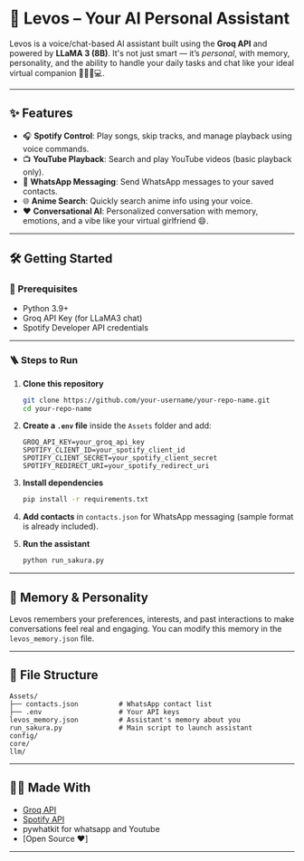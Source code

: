 
# 🌸 Levos – Your AI Personal Assistant

Levos is a voice/chat-based AI assistant built using the **Groq API** and powered by **LLaMA 3 (8B)**. It's not just smart — it’s *personal*, with memory, personality, and the ability to handle your daily tasks and chat like your ideal virtual companion 💬🎵📱💻.

---

## ✨ Features

- 🎧 **Spotify Control**: Play songs, skip tracks, and manage playback using voice commands.
- 📺 **YouTube Playback**: Search and play YouTube videos (basic playback only).
- 💬 **WhatsApp Messaging**: Send WhatsApp messages to your saved contacts.
- 🌐 **Anime Search**: Quickly search anime info using your voice.
- ❤️ **Conversational AI**: Personalized conversation with memory, emotions, and a vibe like your virtual girlfriend 😄.

---

## 🛠️ Getting Started

### 🔁 Prerequisites

- Python 3.9+
- Groq API Key (for LLaMA3 chat)
- Spotify Developer API credentials

---

### 🪜 Steps to Run

1. **Clone this repository**
   ```bash
   git clone https://github.com/your-username/your-repo-name.git
   cd your-repo-name
   ```

2. **Create a `.env` file** inside the `Assets` folder and add:
   ```env
   GROQ_API_KEY=your_groq_api_key
   SPOTIFY_CLIENT_ID=your_spotify_client_id
   SPOTIFY_CLIENT_SECRET=your_spotify_client_secret
   SPOTIFY_REDIRECT_URI=your_spotify_redirect_uri
   ```

3. **Install dependencies**
   ```bash
   pip install -r requirements.txt
   ```

4. **Add contacts** in `contacts.json` for WhatsApp messaging (sample format is already included).

5. **Run the assistant**
   ```bash
   python run_sakura.py
   ```

---

## 🧠 Memory & Personality

Levos remembers your preferences, interests, and past interactions to make conversations feel real and engaging. You can modify this memory in the `levos_memory.json` file.

---

## 📂 File Structure

```
Assets/
├── contacts.json          # WhatsApp contact list
├── .env                   # Your API keys
levos_memory.json          # Assistant's memory about you
run_sakura.py              # Main script to launch assistant
config/
core/
llm/
```

---
## 🧑‍💻 Made With

- [Groq API](https://groq.com/)
- [Spotify API](https://developer.spotify.com/)
- pywhatkit for whatsapp and Youtube
- [Open Source ❤️]

---
